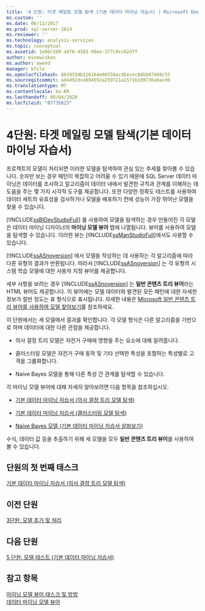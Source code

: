 ```yaml
---
title: '4 단원: 타겟 메일링 모델 탐색 (기본 데이터 마이닝 자습서) | Microsoft Docs'
ms.custom: ''
ms.date: 06/13/2017
ms.prod: sql-server-2014
ms.reviewer: ''
ms.technology: analysis-services
ms.topic: conceptual
ms.assetid: 1e00c5b9-a9f8-4503-99ee-377c9cc02d7f
author: minewiskan
ms.author: owend
manager: kfile
ms.openlocfilehash: 8659350b126164e06550acdbecec04bb07499c55
ms.sourcegitcommit: ad4d92dce894592a259721a1571b1d8736abacdb
ms.translationtype: MT
ms.contentlocale: ko-KR
ms.lasthandoff: 08/04/2020
ms.locfileid: "87735623"
---
```

# <a name="lesson-4-exploring-the-targeted-mailing-models-basic-data-mining-tutorial"></a>4단원: 타겟 메일링 모델 탐색(기본 데이터 마이닝 자습서)
  프로젝트의 모델이 처리되면 이러한 모델을 탐색하여 관심 있는 추세를 찾아볼 수 있습니다. 숫자만 보는 경우 패턴이 복잡하고 어려울 수 있기 때문에 SQL Server 데이터 마이닝은 데이터를 조사하고 알고리즘이 데이터 내에서 발견한 규칙과 관계를 이해하는 데 도움을 주는 몇 가지 시각적 도구를 제공합니다. 또한 다양한 정확도 테스트를 사용하여 데이터 세트의 유효성을 검사하거나 모델을 배포하기 전에 성능이 가장 뛰어난 모델을 찾을 수 있습니다.  
  
 [!INCLUDE[ssBIDevStudioFull](../includes/ssbidevstudiofull-md.md)] 를 사용하여 모델을 탐색하는 경우 만들어진 각 모델은 데이터 마이닝 디자이너의 **마이닝 모델 뷰어** 탭에 나열됩니다. 뷰어를 사용하여 모델을 탐색할 수 있습니다. 이러한 뷰는 [!INCLUDE[ssManStudioFull](../includes/ssmanstudiofull-md.md)]에서도 사용할 수 있습니다.  
  
 [!INCLUDE[ssASnoversion](../includes/ssasnoversion-md.md)] 에서 모델을 작성하는 데 사용하는 각 알고리즘에 따라 다른 유형의 결과가 반환됩니다. 따라서 [!INCLUDE[ssASnoversion](../includes/ssasnoversion-md.md)] 는 각 유형의 시스템 학습 모델에 대한 사용자 지정 뷰어를 제공합니다.  
  
 세부 사항을 보려는 경우 [!INCLUDE[ssASnoversion](../includes/ssasnoversion-md.md)] 는 **일반 콘텐츠 트리 뷰어**라는 HTML 뷰어도 제공합니다. 이 뷰어에는 모델 데이터와 발견된 모든 패턴에 대한 자세한 정보가 절반 정도는 표 형식으로 표시됩니다. 자세한 내용은 [Microsoft 일반 콘텐츠 트리 뷰어를 사용하여 모델 찾아보기](../../2014/analysis-services/data-mining/browse-a-model-using-the-microsoft-generic-content-tree-viewer.md)를 참조하세요.  
  
 이 단원에서는 세 모델에서 결과를 확인합니다. 각 모델 형식은 다른 알고리즘을 기반으로 하며 데이터에 대한 다른 관점을 제공합니다.  
  
-   의사 결정 트리 모델은 자전거 구매에 영향을 주는 요소에 대해 알려줍니다.  
  
-   클러스터링 모델은 자전거 구매 동작 및 기타 선택한 특성을 포함하는 특성별로 고객을 그룹화합니다.  
  
-   Naive Bayes 모델을 통해 다른 특성 간 관계를 탐색할 수 있습니다.  
  
 각 마이닝 모델 뷰어에 대해 자세히 알아보려면 다음 항목을 참조하십시오.  
  
-   [기본 데이터 마이닝 자습서 &#40;의사 결정 트리 모델 탐색&#41;](../../2014/tutorials/exploring-the-decision-tree-model-basic-data-mining-tutorial.md)  
  
-   [기본 데이터 마이닝 자습서 &#40;클러스터링 모델 탐색&#41;](../../2014/tutorials/exploring-the-clustering-model-basic-data-mining-tutorial.md)  
  
-   [Naive Bayes 모델 &#40;기본 데이터 마이닝 자습서 살펴보기&#41;](../../2014/tutorials/exploring-the-naive-bayes-model-basic-data-mining-tutorial.md)  
  
 수식, 데이터 값 등을 추출하기 위해 세 모델을 모두 **일반 콘텐츠 트리 뷰어**를 사용하여 볼 수 있습니다.  
  
## <a name="first-task-in-lesson"></a>단원의 첫 번째 태스크  
 [기본 데이터 마이닝 자습서 &#40;의사 결정 트리 모델 탐색&#41;](../../2014/tutorials/exploring-the-decision-tree-model-basic-data-mining-tutorial.md)  
  
## <a name="previous-lesson"></a>이전 단원  
 [3단원: 모델 추가 및 처리](../../2014/tutorials/lesson-3-adding-and-processing-models.md)  
  
## <a name="next-lesson"></a>다음 단원  
 [5 단원: 모델 테스트 &#40;기본 데이터 마이닝 자습서&#41;](../../2014/tutorials/lesson-5-testing-models-basic-data-mining-tutorial.md)  
  
## <a name="see-also"></a>참고 항목  
 [마이닝 모델 뷰어 태스크 및 방법](../../2014/analysis-services/data-mining/mining-model-viewer-tasks-and-how-tos.md)   
 [데이터 마이닝 모델 뷰어](../../2014/analysis-services/data-mining/data-mining-model-viewers.md)  
  
  
